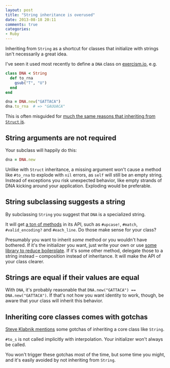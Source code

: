 ```yaml
---
layout: post
title: "String inheritance is overused"
date: 2013-08-18 20:11
comments: true
categories:
- Ruby
---
```


Inheriting from `String` as a shortcut for classes that initialize with strings isn't necessarily a great idea.

I've seen it used most recently to define a `DNA` class on [exercism.io](http://exercism.io), e.g.

``` ruby
class DNA < String
  def to_rna
    gsub("T", "U")
  end
end

dna = DNA.new("GATTACA")
dna.to_rna  # => "GAUUACA"
```

This is often misguided for [much the same reasons that inheriting from `Struct` is](/2013/08/struct-inheritance-is-overused/).


## String arguments are not required

Your subclass will happily do this:

``` ruby
dna = DNA.new
```

Unlike with `Struct` inheritance, a missing argument won't cause a method like `#to_rna` to explode with `nil` errors, as `self` will still be an empty string. Instead of exceptions you risk unexpected behavior, like empty strands of DNA kicking around your application. Exploding would be preferable.


## String subclassing suggests a string

By subclassing `String` you suggest that `DNA` is a specialized string.

It will get [a ton of methods](http://ruby-doc.org/core-2.0/String.html) in its API, such as `#upcase!`, `#match`, `#valid_encoding?` and `#each_line`. Do those make sense for your class?

Presumably you want to inherit *some* method or you wouldn't have bothered. If it's the initializer you want, just write your own or use [some library to reduce boilerplate](http://github.com/barsoom/attr_extras). If it's some other method, delegate those to a string instead – composition instead of inheritance. It will make the API of your class clearer.


## Strings are equal if their values are equal

With `DNA`, it's probably reasonable that `DNA.new("GATTACA") == DNA.new("GATTACA")`. If that's not how you want identity to work, though, be aware that your class will inherit this behavior.


## Inheriting core classes comes with gotchas

[Steve Klabnik mentions](http://words.steveklabnik.com/beware-subclassing-ruby-core-classes) some gotchas of inheriting a core class like `String`.

`#to_s` is not called implicitly with interpolation. Your initializer won't always be called.

You won't trigger these gotchas most of the time, but some time you might, and it's easily avoided by not inheriting from `String`.

